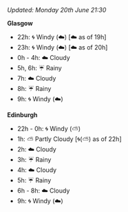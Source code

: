 *Updated: Monday 20th June 21:30*

**Glasgow**

* 22h: :cyclone: Windy (:cloud:) [:cloud: as of 19h]
* 23h: :cyclone: Windy (:cloud:) [:cloud: as of 20h]
* 0h - 4h: :cloud: Cloudy
* 5h, 6h: :umbrella: Rainy
* 7h: :cloud: Cloudy
* 8h: :umbrella: Rainy
* 9h: :cyclone: Windy (:cloud:)

**Edinburgh**

* 22h - 0h: :cyclone: Windy (:partly_sunny:)
* 1h: :partly_sunny: Partly Cloudy [:cyclone:(:partly_sunny:) as of 22h]
* 2h: :cloud: Cloudy
* 3h: :umbrella: Rainy
* 4h: :cloud: Cloudy
* 5h: :umbrella: Rainy
* 6h - 8h: :cloud: Cloudy
* 9h: :cyclone: Windy (:cloud:)
